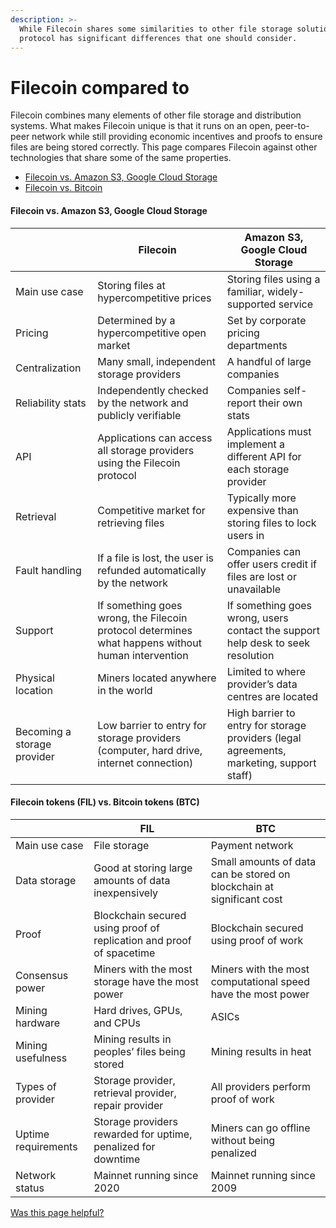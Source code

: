 ```yaml
---
description: >-
  While Filecoin shares some similarities to other file storage solutions, the
  protocol has significant differences that one should consider.
---
```


# Filecoin compared to

Filecoin combines many elements of other file storage and distribution systems. What makes Filecoin unique is that it runs on an open, peer-to-peer network while still providing economic incentives and proofs to ensure files are being stored correctly. This page compares Filecoin against other technologies that share some of the same properties.

* [Filecoin vs. Amazon S3, Google Cloud Storage](filecoin-compared-to.md#filecoin-vs.-amazon-s3-google-cloud-storage)
* [Filecoin vs. Bitcoin](filecoin-compared-to.md#filecoin-tokens-fil-vs.-bitcoin-tokens-btc)

#### Filecoin vs. Amazon S3, Google Cloud Storage

|                             | Filecoin                                                                                          | Amazon S3, Google Cloud Storage                                                          |
| --------------------------- | ------------------------------------------------------------------------------------------------- | ---------------------------------------------------------------------------------------- |
| Main use case               | Storing files at hypercompetitive prices                                                          | Storing files using a familiar, widely-supported service                                 |
| Pricing                     | Determined by a hypercompetitive open market                                                      | Set by corporate pricing departments                                                     |
| Centralization              | Many small, independent storage providers                                                         | A handful of large companies                                                             |
| Reliability stats           | Independently checked by the network and publicly verifiable                                      | Companies self-report their own stats                                                    |
| API                         | Applications can access all storage providers using the Filecoin protocol                         | Applications must implement a different API for each storage provider                    |
| Retrieval                   | Competitive market for retrieving files                                                           | Typically more expensive than storing files to lock users in                             |
| Fault handling              | If a file is lost, the user is refunded automatically by the network                              | Companies can offer users credit if files are lost or unavailable                        |
| Support                     | If something goes wrong, the Filecoin protocol determines what happens without human intervention | If something goes wrong, users contact the support help desk to seek resolution          |
| Physical location           | Miners located anywhere in the world                                                              | Limited to where provider’s data centres are located                                     |
| Becoming a storage provider | Low barrier to entry for storage providers (computer, hard drive, internet connection)            | High barrier to entry for storage providers (legal agreements, marketing, support staff) |

#### Filecoin tokens (FIL) vs. Bitcoin tokens (BTC)

|                     | FIL                                                                  | BTC                                                                   |
| ------------------- | -------------------------------------------------------------------- | --------------------------------------------------------------------- |
| Main use case       | File storage                                                         | Payment network                                                       |
| Data storage        | Good at storing large amounts of data inexpensively                  | Small amounts of data can be stored on blockchain at significant cost |
| Proof               | Blockchain secured using proof of replication and proof of spacetime | Blockchain secured using proof of work                                |
| Consensus power     | Miners with the most storage have the most power                     | Miners with the most computational speed have the most power          |
| Mining hardware     | Hard drives, GPUs, and CPUs                                          | ASICs                                                                 |
| Mining usefulness   | Mining results in peoples’ files being stored                        | Mining results in heat                                                |
| Types of provider   | Storage provider, retrieval provider, repair provider                | All providers perform proof of work                                   |
| Uptime requirements | Storage providers rewarded for uptime, penalized for downtime        | Miners can go offline without being penalized                         |
| Network status      | Mainnet running since 2020                                           | Mainnet running since 2009                                            |



&#x20;[Was this page helpful?](https://airtable.com/apppq4inOe4gmSSlk/pagoZHC2i1iqgphgl/form?prefill\_Page%20URL=https%3A%2F%2Fapp.gitbook.com%2Fo%2FNNmD4UvLc26b1TmEYgzE%2Fs%2FxNWFG7bQkjLkl5BBGjbD%2F)&#x20;
